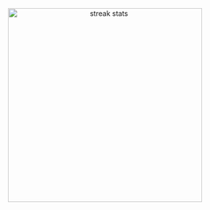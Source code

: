 <div align=center>
   <img width=390 src="https://streak-stats.demolab.com?user=haneefSaeed&theme=transparent&hide_border=true&border_radius=0" alt="streak stats"/>
</div>
